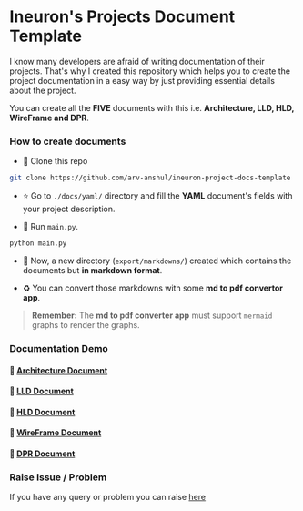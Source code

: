 # Ineuron's Projects Document Template

I know many developers are afraid of writing documentation of their projects. That's why I created this repository which helps you to create the project documentation in a easy way by just providing essential details about the project.

You can create all the **FIVE** documents with this i.e. **Architecture, LLD, HLD, WireFrame and DPR**.

### How to create documents

- 🤡 Clone this repo

```sh
git clone https://github.com/arv-anshul/ineuron-project-docs-template
```

- ⭐ Go to `./docs/yaml/` directory and fill the **YAML** document's fields with your project description.

- 🤖 Run `main.py`.

```sh
python main.py
```

- 📁 Now, a new directory (`export/markdowns/`) created which contains the documents but **in markdown format**.

- ♻️ You can convert those markdowns with some **md to pdf convertor app**.

> **Remember:** The **md to pdf converter app** must support `mermaid` graphs to render the graphs.

### Documentation Demo

#### 📝 [Architecture Document](https://github.com/arv-anshul/ineuron-money-laundering/blob/main/docs/Architecture.pdf)

#### 📝 [LLD Document](https://github.com/arv-anshul/ineuron-money-laundering/blob/main/docs/LLD.pdf)

#### 📝 [HLD Document](https://github.com/arv-anshul/ineuron-money-laundering/blob/main/docs/HLD.pdf)

#### 📝 [WireFrame Document](https://github.com/arv-anshul/ineuron-money-laundering/blob/main/docs/Wireframe.pdf)

#### 📝 [DPR Document](https://github.com/arv-anshul/ineuron-money-laundering/blob/main/docs/DPR.pdf)

### Raise Issue / Problem

If you have any query or problem you can raise [here](https://github.com/arv-anshul/ineuron-project-docs-template/issues/new/choose)
